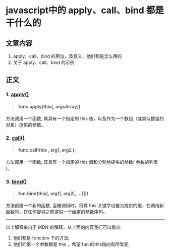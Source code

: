 # javascript中的 apply、call、bind 都是干什么的

## 文章内容

1. apply、call、bind 的用法，及意义，他们都是怎么用的
2. 关于 apply、call、bind 的示例

## 正文


### 1. [apply()](https://developer.mozilla.org/zh-CN/docs/Web/JavaScript/Reference/Global_Objects/Function/apply)
> #### func.apply(this[, argsArray])

方法调用一个函数, 其具有一个指定的 this 值，以及作为一个数组（或类似数组的对象）提供的参数。


### 2. [call()](https://developer.mozilla.org/zh-CN/docs/Web/JavaScript/Reference/Global_Objects/Function/call)
> #### func.call(this ,  arg1,  arg2 );

方法调用一个函数, 其具有一个指定的 this 值和分别地提供的参数( 参数的列表 )。

### 3. [bind()](https://developer.mozilla.org/zh-CN/docs/Web/JavaScript/Reference/Global_Objects/Function/bind)
> #### fun.bind(this[, arg1[, arg2[, ...]]])

方法创建一个新的函数, 当被调用时，将其 this 关键字设置为提供的值，在调用新函数时，在任何提供之前提供一个给定的参数序列。

---

以上解释来自于 MDN 的解释，从上面的内容我们可以看出:

1. 他们都是 function 下的方法;
2. 他们的第一个参数都是 this ，希望 fun 的this指向有所改变;

